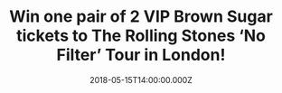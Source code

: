 ---
campaign-uuid: "c-731b554a-2384-41db-b590-ce12be0e2e1a"
type: "Preview"
category: "tickets"
date: "2018-05-15T14:00:00.000Z"
end-date: "2018-05-17T23:59:00.000Z"
disable-form: false
is_promoted: false
has_entry_page: true
title: "Win one pair of 2 VIP Brown Sugar tickets to The Rolling Stones ‘No Filter’\
  \ Tour in London!"
competition-description: "<p>\"There is no stopping us” and just like they promissed,\
  \ The Rolling Stones are back on the road again with massive concerts around UK,\
  \ Ireland, France, Germany, Czech Republic & Poland and they’re stopping at home\
  \ on Friday May 25th at London Stadium and we want YOU to be there! We’ve got our\
  \ hands on 2 VIP Brown Sugar tickets to 2 lucky NME AAA members to win!</p>\r\n\
  <p>Sounds good? You know what to do…</p>"
hero-header: "Win one pair of 2 VIP Brown Sugar tickets to The Rolling Stones ‘No\
  \ Filter’ Tour in London!"
terms-confirmation: "N/A"
banner-img: "https://assets.expresslyapp.com/asset-20c0e09e-1fae-41da-ba23-9dbb5a8fbb6e.jpg"
logo-left-href: "http://www.rollingstones.com/tickets/"
logo-left-image: "https://assets.expresslyapp.com/asset-ce75c925-7d00-4672-ace8-97d84af13c1d.jpg"
logo-left-title: "Stones NoFilter."
bg-image-hero: "https://assets.expresslyapp.com/asset-7bf8b8bf-5eab-4afa-bd84-d8f7060e8b67.jpg"
bg-image-first: "https://assets.expresslyapp.com/asset-73520083-d77d-48ef-b8fb-d839e0b3a085.jpg"
bg-image-second: "https://assets.expresslyapp.com/asset-a5bfb931-31e7-4499-98b2-7eb6ab7a7eb2.jpg"
bg-image-third: "https://assets.expresslyapp.com/asset-9520732b-8825-47f1-9faf-0e42ac67c27c.jpg"
section1-content: "<p>Over the past eighteen months the Rolling Stones have been on\
  \ top of their game: Grammy Award winning ‘Blue & Lonesome’, ‘Olé Olé Olé!, - a\
  \ trip across South America’ documentary…</p> \r\n<p>But now, from their hugely\
  \ successful sold out European trek in the autumn of last year, they are back onstage\
  \ again! and they want to treat fans to a set list packed full of classics such\
  \ as ‘Satisfaction’, ‘Paint It Black’, ‘Tumbling Dice’ & ‘Brown Sugar’ and that\
  \ is just the beginning!</p>\r\n<p><i>Credit. Manfred Vogel<i></p>"
section2-content: "<p>We’ve managed to get our hands on 2 VIP Brown Sugar tickets\
  \ to their massive concert on Friday May 25th at London Stadium! The VIP Brown Sugar\
  \ tickets include:</p>\r\n\r\n<p>• One Amazing Golden Circle General Admission Pitch\
  \ Ticket: package Includes Early Entry and First Access to Your Section.</p>\r\n\
  <p>• One Limited Edition The Rolling Stones Tour Lithograph: limited Edition Tour\
  \ Lithograph Based Upon Original The Rolling Stones Artwork, all Limited Edition\
  \ Lithographs Printed on Heavy Weight & Acid Free Fine Art Paper.</p>\r\n<p>• The\
  \ Rolling Stones VIP Travel Pack created Exclusively For VIP Package Purchasers:\
  \ includes Items You’d Take “On the Road'', travel Pack Contains an Assortment of\
  \ Exclusive The Rolling Stones Themed Merchandise and Includes a Commemorative VIP\
  \ Laminate & Matching Lanyard.</p>\r\n\r\n<p><i>Credit. Claude Gassian<i></p>"
section3-content: "<p>The Rolling Stones are coming to town to bring a spectacular\
  \ production and state of the art stage design!</p>\r\n<p>If you don’t want to miss\
  \ this special occasion, enter the draw below for a chance to win one pair of 2\
  \ VIP Brown Sugar tickets to see them perform live on Friday May 25th at London\
  \ Stadium!</p>\r\n<p>Good luck!</p>\r\n<p><i>Credit. Manfred Vogel<i></p>"
entry-title: "Win one pair of 2 VIP Brown Sugar tickets to The Rolling Stones ‘No\
  \ Filter’ Tour in London!"
entry-content: "<p>Complete the form below before May 17th at 23:59 to be in with\
  \ a chance to rock out with The Rolling Stones at London Stadium next Friday May\
  \ 25th!</p>"
has-winner: false
prize-description: "One pair of 2 VIP Brown Sugar tickets to The Rolling Stones ‘\
  No Filter’ Tour in London!"
prize-restrictions: "Winner is responsible for any transport costs to/from the event."
---